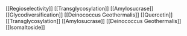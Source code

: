 [[Regioselectivity]]
[[Transglycosylation]]
[[Amylosucrase]]
[[Glycodiversification]]
[[Deinococcus Geothermalis]]
[[Quercetin]]
[[Transglycosylation]]
[[Amylosucrase]]
[[Deinococcus Geothermalis]]
[[Isomaltoside]]
